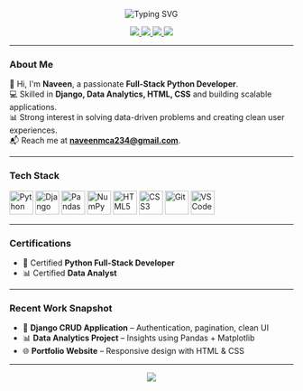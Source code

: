 <!-- GitHub Profile README for Naveen -->

<p align="center">
  <img src="https://readme-typing-svg.herokuapp.com?font=Inter&size=28&duration=3500&pause=700&center=true&vCenter=true&width=650&lines=Hi%2C+I'm+Naveen+%F0%9F%91%8B;Full-Stack+Python+Developer;Django+%7C+Data+Analytics+%7C+Web+Development" alt="Typing SVG" />
</p>

<p align="center">
  <a href="mailto:naveenmca234@gmail.com">
    <img src="https://img.shields.io/badge/Email-naveenmca234%40gmail.com-red?style=for-the-badge&logo=gmail" />
  </a>
  <a href="https://www.linkedin.com/in/naveenmca-linked/">
    <img src="https://img.shields.io/badge/LinkedIn-Connect-blue?style=for-the-badge&logo=linkedin" />
  </a>
  <a href="https://github.com/naveenmca234?tab=followers">
    <img src="https://img.shields.io/github/followers/naveenmca234?label=Follow&style=for-the-badge&logo=github" />
  </a>
  <img src="https://komarev.com/ghpvc/?username=naveenmca234&style=for-the-badge&label=Profile+Views" />
</p>

---

### About Me
👋 Hi, I'm **Naveen**, a passionate **Full-Stack Python Developer**.  
💻 Skilled in **Django, Data Analytics, HTML, CSS** and building scalable applications.  
📊 Strong interest in solving data-driven problems and creating clean user experiences.  
📬 Reach me at **naveenmca234@gmail.com**.  

---

### Tech Stack
<p>
  <img title="Python" alt="Python" width="42" height="42" src="https://cdn.jsdelivr.net/gh/devicons/devicon/icons/python/python-original.svg" /> 
  <img title="Django" alt="Django" width="42" height="42" src="https://cdn.jsdelivr.net/gh/devicons/devicon/icons/django/django-plain.svg" />
  <img title="Pandas" alt="Pandas" width="42" height="42" src="https://cdn.jsdelivr.net/gh/devicons/devicon/icons/pandas/pandas-original.svg" />
  <img title="NumPy" alt="NumPy" width="42" height="42" src="https://cdn.jsdelivr.net/gh/devicons/devicon/icons/numpy/numpy-original.svg" />
  <img title="HTML5" alt="HTML5" width="42" height="42" src="https://cdn.jsdelivr.net/gh/devicons/devicon/icons/html5/html5-plain.svg" />
  <img title="CSS3" alt="CSS3" width="42" height="42" src="https://cdn.jsdelivr.net/gh/devicons/devicon/icons/css3/css3-plain.svg" />
  <img title="Git" alt="Git" width="42" height="42" src="https://cdn.jsdelivr.net/gh/devicons/devicon/icons/git/git-original.svg" />
  <img title="VS Code" alt="VS Code" width="42" height="42" src="https://cdn.jsdelivr.net/gh/devicons/devicon/icons/vscode/vscode-original.svg" />
</p>

---

### Certifications
- 🏅 Certified **Python Full-Stack Developer**  
- 📊 Certified **Data Analyst**  

---

### Recent Work Snapshot
- 🧾 **Django CRUD Application** – Authentication, pagination, clean UI  
- 📊 **Data Analytics Project** – Insights using Pandas + Matplotlib  
- 🌐 **Portfolio Website** – Responsive design with HTML & CSS  

---

<p align="center">
  <img src="https://img.shields.io/badge/Made%20with-%F0%9F%92%99%20and%20Python-000?style=for-the-badge" />
</p>

